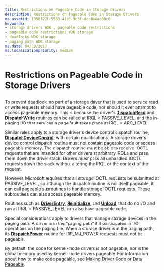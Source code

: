 ```yaml
---
title: Restrictions on Pageable Code in Storage Drivers
description: Restrictions on Pageable Code in Storage Drivers
ms.assetid: 1958f22f-5563-41e9-9c3f-dec8a4ac80c0
keywords:
- storage drivers WDK , pageable code restrictions
- pageable code restrictions WDK storage
- deadlocks WDK storage
- paging path WDK storage
ms.date: 04/20/2017
ms.localizationpriority: medium
---
```


# Restrictions on Pageable Code in Storage Drivers


## <span id="ddk_restrictions_on_pageable_code_in_storage_drivers_kg"></span><span id="DDK_RESTRICTIONS_ON_PAGEABLE_CODE_IN_STORAGE_DRIVERS_KG"></span>


To prevent deadlock, no part of a storage driver that is used to service read or write requests should have pageable code, nor should it ever attempt to access pageable memory. This is because the driver's [**DispatchRead**](/windows-hardware/drivers/ddi/wdm/nc-wdm-driver_dispatch) and [**DispatchWrite**](/windows-hardware/drivers/ddi/wdm/nc-wdm-driver_dispatch) routines can be called at IRQL &gt; PASSIVE\_LEVEL, and the in-paging I/O that services a page fault takes place at IRQL = APC\_LEVEL.

Similar rules apply to a storage driver's device control dispatch routine, [**DispatchDeviceControl**](/windows-hardware/drivers/ddi/wdm/nc-wdm-driver_dispatch), with certain qualifications. A storage driver's device control dispatch routine must not contain pageable code or access pageable memory. The dispatch routine must be able to receive IOCTL requests that are intended for other drivers at arbitrary IRQLs and pass them down the driver stack. Drivers *must* pass all unhandled IOCTL requests down the stack without altering the IRQL or the context of the request.

However, Microsoft requires that all *storage* IOCTL requests be submitted at PASSIVE\_LEVEL, so although the dispatch routine is not itself pageable, it can call pageable subroutines to handle storage IOCTL requests. These subroutines can also access pageable memory.

Routines such as [**DriverEntry**](/windows-hardware/drivers/ddi/wdm/nc-wdm-driver_initialize), [**Reinitialize**](/windows-hardware/drivers/ddi/ntddk/nc-ntddk-driver_reinitialize), and [**Unload**](/windows-hardware/drivers/ddi/wdm/nc-wdm-driver_unload), that do no I/O and run at IRQL = PASSIVE\_LEVEL can also have pageable code.

Special considerations apply to drivers that manage storage devices in the paging path. A driver is in the "paging path" if it participates in I/O operations on the paging file. When a storage driver is in the paging path, its [**DispatchPower**](/windows-hardware/drivers/ddi/wdm/nc-wdm-driver_dispatch) routine for IRP\_MJ\_POWER requests must not be pageable.

By default, the code for kernel-mode drivers is not pageable, nor is the global memory used by kernel-mode drivers pageable. For information about how to make code pageable, see [Making Driver Code or Data Pageable](../kernel/detecting-code-that-can-be-pageable.md).

